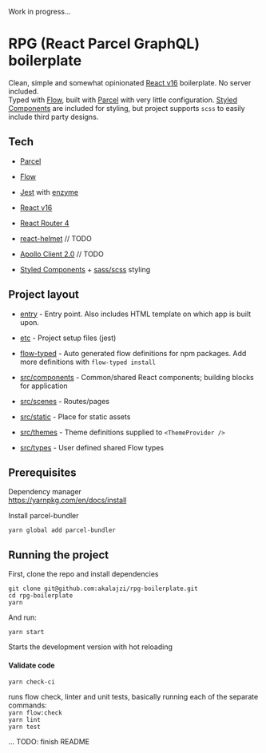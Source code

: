 Work in progress...

# RPG (React Parcel GraphQL) boilerplate

Clean, simple and somewhat opinionated [React v16](https://facebook.github.io/react/) boilerplate. No server included.  
Typed with [Flow](https://flow.org/en/), built with [Parcel](https://parceljs.org/) with very little configuration. [Styled Components](https://www.styled-components.com/) are included for styling, but project supports `scss` to easily include third party designs.

## Tech

- [Parcel](https://parceljs.org/)

- [Flow](https://flow.org/en/)

- [Jest](https://jestjs.io/) with [enzyme](http://airbnb.io/enzyme/)

- [React v16](https://facebook.github.io/react/)
- [React Router 4](https://github.com/ReactTraining/react-router/tree/v4)
- [react-helmet](https://github.com/nfl/react-helmet) // TODO

- [Apollo Client 2.0](http://dev.apollodata.com/react/) // TODO

- [Styled Components](https://www.styled-components.com/) + [sass/scss](https://sass-lang.com) styling

## Project layout

- [entry](entry) - Entry point. Also includes HTML template on which app is built upon.

- [etc](etc) - Project setup files (jest)

- [flow-typed](flow-typed) - Auto generated flow definitions for npm packages. Add more definitions with `flow-typed install`

- [src/components](src/components) - Common/shared React components; building blocks for application

- [src/scenes](src/scenes) - Routes/pages

- [src/static](src/static) - Place for static assets

- [src/themes](src/themes) - Theme definitions supplied to `<ThemeProvider />`

- [src/types](src/types) - User defined shared Flow types

## Prerequisites

Dependency manager  
https://yarnpkg.com/en/docs/install

Install parcel-bundler

```
yarn global add parcel-bundler
```

## Running the project

First, clone the repo and install dependencies

```
git clone git@github.com:akalajzi/rpg-boilerplate.git
cd rpg-boilerplate
yarn
```

And run:

```
yarn start
```

Starts the development version with hot reloading

#### Validate code

```
yarn check-ci
```

runs flow check, linter and unit tests, basically running each of the separate commands:  
`yarn flow:check`  
`yarn lint`  
`yarn test`

... TODO: finish README
